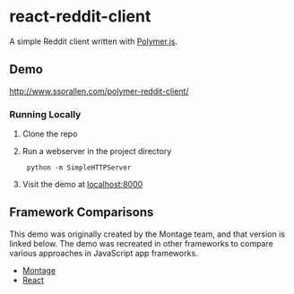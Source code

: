 react-reddit-client
===================

A simple Reddit client written with [Polymer.js](https://www.polymer-project.org/).

## Demo

http://www.ssorallen.com/polymer-reddit-client/

### Running Locally

1. Clone the repo
2. Run a webserver in the project directory

        python -m SimpleHTTPServer
3. Visit the demo at [localhost:8000](http://localhost:8000)

## Framework Comparisons

This demo was originally created by the Montage team, and that version
is linked below. The demo was recreated in other frameworks to compare
various approaches in JavaScript app frameworks.

* [Montage](http://montagejs.org/docs/tutorial-reddit-client-with-montagejs.html)
* [React](https://github.com/ssorallen/react-reddit-client)
